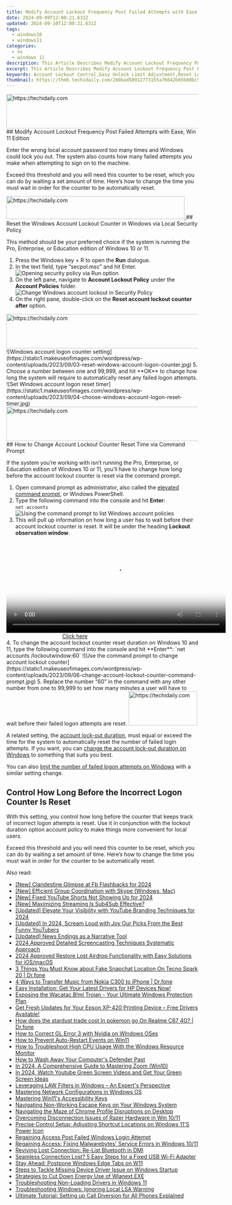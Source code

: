 ```yaml
---
title: Modify Account Lockout Frequency Post Failed Attempts with Ease, Win 11 Edition
date: 2024-09-09T12:00:21.631Z
updated: 2024-09-10T12:00:21.631Z
tags:
  - windows10
  - windows11
categories:
  - os
  - windows 11
description: This Article Describes Modify Account Lockout Frequency Post Failed Attempts with Ease, Win 11 Edition
excerpt: This Article Describes Modify Account Lockout Frequency Post Failed Attempts with Ease, Win 11 Edition
keywords: Account Lockout Control,Easy Unlock Limit Adjustment,Reset Lock Frequency Settings,Windows 11 Security Tweaks,Increase Failed Attempt Tolerance,Modify Unlock Threshold,Easy Account Lockout Adjustment
thumbnail: https://thmb.techidaily.com/200bad50912773155a76642b85b00bc52b52d7ab3430de1df3acbec7a4ce0fd7.jpg
---
```


<!-- affiliate ads begin -->
<a href="https://unicoeye.pxf.io/c/5597632/2134496/18498" target="_top" id="2134496">
  <img src="//a.impactradius-go.com/display-ad/18498-2134496" border="0" alt="https://techidaily.com" width="728" height="90"/>
</a>
<img height="0" width="0" src="https://unicoeye.pxf.io/i/5597632/2134496/18498" style="position:absolute;visibility:hidden;" border="0" />
<!-- affiliate ads end -->
## Modify Account Lockout Frequency Post Failed Attempts with Ease, Win 11 Edition

 Enter the wrong local account password too many times and Windows could lock you out. The system also counts how many failed attempts you make when attempting to sign on to the machine.

 Exceed this threshold and you will need this counter to be reset, which you can do by waiting a set amount of time. Here’s how to change the time you must wait in order for the counter to be automatically reset.

<!-- affiliate ads begin -->
<a href="https://review-au.sjv.io/c/5597632/2098703/14409" target="_top" id="2098703">
  <img src="//a.impactradius-go.com/display-ad/14409-2098703" border="0" alt="https://techidaily.com" width="468" height="60"/>
</a>
<img height="0" width="0" src="https://review-au.sjv.io/i/5597632/2098703/14409" style="position:absolute;visibility:hidden;" border="0" />
<!-- affiliate ads end -->
## Reset the Windows Account Lockout Counter in Windows via Local Security Policy

 This method should be your preferred choice if the system is running the Pro, Enterprise, or Education edition of Windows 10 or 11\.

1. Press the Windows key + R to open the **Run** dialogue.
2. In the text field, type “secpol.msc” and hit Enter.  
![Opening security policy via Run option](https://static1.makeuseofimages.com/wordpress/wp-content/uploads/2023/09/01-windows-run-security-policy.jpg)
3. On the left pane, navigate to **Account Lockout Policy** under the **Account Policies** folder.  
![Change Windows account lockout in Security Policy](https://static1.makeuseofimages.com/wordpress/wp-content/uploads/2023/09/02-windows-account-policies.jpg)
4. On the right pane, double-click on the **Reset account lockout counter after** option.  
<!-- affiliate ads begin -->
<a href="https://unicoeye.pxf.io/c/5597632/2134495/18498" target="_top" id="2134495">
  <img src="//a.impactradius-go.com/display-ad/18498-2134495" border="0" alt="https://techidaily.com" width="728" height="90"/>
</a>
<img height="0" width="0" src="https://unicoeye.pxf.io/i/5597632/2134495/18498" style="position:absolute;visibility:hidden;" border="0" />
<!-- affiliate ads end -->
![Windows account logon counter setting](https://static1.makeuseofimages.com/wordpress/wp-content/uploads/2023/09/03-reset-windows-account-logon-counter.jpg)
5. Choose a number between one and 99,999, and hit **OK** to change how long the system will require to automatically reset any failed logon attempts.  
![Set Windows account logon reset timer](https://static1.makeuseofimages.com/wordpress/wp-content/uploads/2023/09/04-choose-windows-account-logon-reset-timer.jpg)

<!-- affiliate ads begin -->
<a href="https://unicoeye.pxf.io/c/5597632/2134238/18498" target="_top" id="2134238">
  <img src="//a.impactradius-go.com/display-ad/18498-2134238" border="0" alt="https://techidaily.com" width="728" height="90"/>
</a>
<img height="0" width="0" src="https://unicoeye.pxf.io/i/5597632/2134238/18498" style="position:absolute;visibility:hidden;" border="0" />
<!-- affiliate ads end -->
## How to Change Account Lockout Counter Reset Time via Command Prompt

 If the system you’re working with isn’t running the Pro, Enterprise, or Education edition of Windows 10 or 11, you’ll have to change how long before the account lockout counter is reset via the command prompt.

1. Open command prompt as administrator, also called the [elevated command prompt](https://www.makeuseof.com/windows-run-command-prompt-admin/), or Windows PowerShell.
2. Type the following command into the console and hit **Enter**:  
`net accounts`  
![Using the command prompt to list Windows account policies](https://static1.makeuseofimages.com/wordpress/wp-content/uploads/2023/09/05-command-prompt-net-accounts-02.jpg)
3. This will pull up information on how long a user has to wait before their account lockout counter is reset. It will be under the heading **Lockout observation window**.
<!-- affiliate ads begin -->
<span id="1983539">
					<video width="576" height="240" style="cursor:pointer"
           poster="//a.impactradius-go.com/display-clicktoplayimage/1983539.png"
           onclick="if(!this.playClicked){this.play();this.setAttribute('controls',true);this.playClicked=true;}">
	   <source src="//a.impactradius-go.com/display-ad/22993-1983539">
	   <img src="//a.impactradius-go.com/display-clicktoplayimage/1983539.png" style="border: none; height: 100%; width: 100%; object-fit: contain">
	</video>
	<div style="width:360px;text-align:center"><a href="javascript:window.open(decodeURIComponent('https%3A%2F%2Fhomestyler.sjv.io%2Fc%2F5597632%2F1983539%2F22993'), '_blank');void(0);">Click here</a></div>
</span>
<img height="0" width="0" src="https://imp.pxf.io/i/5597632/1983539/22993" style="position:absolute;visibility:hidden;" border="0" />
<!-- affiliate ads end -->
4. To change the account lockout counter reset duration on Windows 10 and 11, type the following command into the console and hit **Enter**:  
`net accounts /lockoutwindow:60`  
![Use the command prompt to change account lockout counter](https://static1.makeuseofimages.com/wordpress/wp-content/uploads/2023/09/06-change-account-lockout-counter-command-prompt.jpg)
5. Replace the number “60” in the command with any other number from one to 99,999 to set how many minutes a user will have to wait before their failed logon attempts are reset.
<!-- affiliate ads begin -->
<a href="https://aligracehair.sjv.io/c/5597632/2135397/19272" target="_top" id="2135397">
  <img src="//a.impactradius-go.com/display-ad/19272-2135397" border="0" alt="https://techidaily.com" width="180" height="90"/>
</a>
<img height="0" width="0" src="https://aligracehair.sjv.io/i/5597632/2135397/19272" style="position:absolute;visibility:hidden;" border="0" />
<!-- affiliate ads end -->

 A related setting, the [account lock-out duration](https://www.makeuseof.com/change-lockout-duration-windows/), must equal or exceed the time for the system to automatically reset the number of failed login attempts. If you want, you can [change the account lock-out duration on Windows](http://www.makeuseof.com/change-lockout-duration-windows/) to something that suits you best.

 You can also [limit the number of failed logon attempts on Windows](https://www.makeuseof.com/how-limit-number-failed-login-attempts-windows-10/) with a similar setting change.

## Control How Long Before the Incorrect Logon Counter Is Reset

 With this setting, you control how long before the counter that keeps track of incorrect logon attempts is reset. Use it in conjunction with the lockout duration option account policy to make things more convenient for local users.

 Exceed this threshold and you will need this counter to be reset, which you can do by waiting a set amount of time. Here’s how to change the time you must wait in order for the counter to be automatically reset.

<span class="atpl-alsoreadstyle">Also read:</span>
<div><ul>
<li><a href="https://facebook-video-files.techidaily.com/new-clandestine-glimpse-at-fb-flashbacks-for-2024/"><u>[New] Clandestine Glimpse at Fb Flashbacks for 2024</u></a></li>
<li><a href="https://screen-mirroring-recording.techidaily.com/new-efficient-group-coordination-with-skype-windows-mac/"><u>[New] Efficient Group Coordination with Skype (Windows, Mac)</u></a></li>
<li><a href="https://youtube-data.techidaily.com/ixed-youtube-shorts-not-showing-up-for-2024/"><u>[New] Fixed YouTube Shorts Not Showing Up for 2024</u></a></li>
<li><a href="https://youtube-tips.techidaily.com/aximizing-streaming-is-sub4sub-effective/"><u>[New] Maximizing Streaming Is Sub4Sub Effective?</u></a></li>
<li><a href="https://facebook-video-share.techidaily.com/updated-elevate-your-visibility-with-youtube-branding-techniques-for-2024/"><u>[Updated] Elevate Your Visibility with YouTube Branding Techniques for 2024</u></a></li>
<li><a href="https://youtube-lab.techidaily.com/ed-in-2024-scream-loud-with-joy-our-picks-from-the-best-funny-youtubers/"><u>[Updated] In 2024, Scream Loud with Joy Our Picks From the Best Funny YouTubers</u></a></li>
<li><a href="https://facebook-video-footage.techidaily.com/updated-news-endings-as-a-narrative-tool/"><u>[Updated] News Endings as a Narrative Tool</u></a></li>
<li><a href="https://on-screen-recording.techidaily.com/2024-approved-detailed-screencasting-techniques-systematic-approach/"><u>2024 Approved Detailed Screencasting Techniques Systematic Approach</u></a></li>
<li><a href="https://extra-support.techidaily.com/2024-approved-restore-lost-airdrop-functionality-with-easy-solutions-for-iosmacos/"><u>2024 Approved Restore Lost Airdrop Functionality with Easy Solutions for iOS/macOS</u></a></li>
<li><a href="https://location-social.techidaily.com/3-things-you-must-know-about-fake-snapchat-location-on-tecno-spark-20-drfone-by-drfone-virtual-android/"><u>3 Things You Must Know about Fake Snapchat Location On Tecno Spark 20 | Dr.fone</u></a></li>
<li><a href="https://blog-min.techidaily.com/4-ways-to-transfer-music-from-nokia-c300-to-iphone-drfone-by-drfone-transfer-from-android-transfer-from-android/"><u>4 Ways to Transfer Music from Nokia C300 to iPhone | Dr.fone</u></a></li>
<li><a href="https://hardware-updates.techidaily.com/easy-installation-get-your-latest-drivers-for-hp-devices-now/"><u>Easy Installation: Get Your Latest Drivers for HP Devices Now!</u></a></li>
<li><a href="https://windows11.techidaily.com/exposing-the-wacatacbml-trojan-your-ultimate-windows-protection-plan/"><u>Exposing the Wacatac.B!ml Trojan - Your Ultimate Windows Protection Plan</u></a></li>
<li><a href="https://win-dash.techidaily.com/get-fresh-updates-for-your-epson-xp-420-printing-device-free-drivers-available/"><u>Get Fresh Updates for Your Epson XP-420 Printing Device – Free Drivers Available!</u></a></li>
<li><a href="https://pokemon-go-android.techidaily.com/how-does-the-stardust-trade-cost-in-pokemon-go-on-realme-c67-4g-drfone-by-drfone-virtual-android/"><u>How does the stardust trade cost In pokemon go On Realme C67 4G? | Dr.fone</u></a></li>
<li><a href="https://windows11.techidaily.com/how-to-correct-gl-error-3-with-nvidia-on-windows-oses/"><u>How to Correct GL Error 3 with Nvidia on WIndows OSes</u></a></li>
<li><a href="https://windows11.techidaily.com/how-to-prevent-auto-restart-events-on-win11/"><u>How to Prevent Auto-Restart Events on Win11</u></a></li>
<li><a href="https://windows11.techidaily.com/how-to-troubleshoot-high-cpu-usage-with-the-windows-resource-monitor/"><u>How to Troubleshoot High CPU Usage With the Windows Resource Monitor</u></a></li>
<li><a href="https://windows11.techidaily.com/how-to-wash-away-your-computers-defender-past/"><u>How to Wash Away Your Computer's Defender Past</u></a></li>
<li><a href="https://extra-lessons.techidaily.com/in-2024-a-comprehensive-guide-to-mastering-zoom-win10/"><u>In 2024, A Comprehensive Guide to Mastering Zoom (Win10)</u></a></li>
<li><a href="https://youtube-stream.techidaily.com/in-2024-watch-youtube-green-screen-videos-and-get-your-green-screen-ideas/"><u>In 2024, Watch Youtube Green Screen Videos and Get Your Green Screen Ideas</u></a></li>
<li><a href="https://windows11.techidaily.com/leveraging-law-filters-in-windows-an-experts-perspective/"><u>Leveraging LAW Filters in Windows – An Expert's Perspective</u></a></li>
<li><a href="https://windows11.techidaily.com/mastering-network-configurations-in-windows-os/"><u>Mastering Network Configurations in Windows OS</u></a></li>
<li><a href="https://windows11.techidaily.com/mastering-win11s-accessibility-keys/"><u>Mastering Win11's Accessibility Keys</u></a></li>
<li><a href="https://windows11.techidaily.com/navigating-non-working-escape-keys-on-your-windows-system/"><u>Navigating Non-Working Escape Keys on Your Windows System</u></a></li>
<li><a href="https://windows11.techidaily.com/navigating-the-maze-of-chrome-profile-disruptions-on-desktop/"><u>Navigating the Maze of Chrome Profile Disruptions on Desktop</u></a></li>
<li><a href="https://windows11.techidaily.com/overcoming-disconnection-issues-of-razer-hardware-in-win-1011/"><u>Overcoming Disconnection Issues of Razer Hardware in Win 10/11</u></a></li>
<li><a href="https://windows11.techidaily.com/precise-control-setup-adjusting-shortcut-locations-on-windows-11s-power-icon/"><u>Precise Control Setup: Adjusting Shortcut Locations on Windows 11'S Power Icon</u></a></li>
<li><a href="https://windows11.techidaily.com/regaining-access-post-failed-windows-login-attempt/"><u>Regaining Access Post Failed Windows Login Attempt</u></a></li>
<li><a href="https://windows11.techidaily.com/regaining-access-fixing-malwarebytes-service-errors-in-windows-1011/"><u>Regaining Access: Fixing Malwarebytes' Service Errors in Windows 10/11</u></a></li>
<li><a href="https://windows11.techidaily.com/reviving-lost-connection-re-list-bluetooth-in-dmi/"><u>Reviving Lost Connection: Re-List Bluetooth in DMI</u></a></li>
<li><a href="https://windows11.techidaily.com/seamless-connection-lost-5-easy-steps-for-a-fixed-usb-wi-fi-adapter/"><u>Seamless Connection Lost? 5 Easy Steps for a Fixed USB Wi-Fi Adapter</u></a></li>
<li><a href="https://windows11.techidaily.com/stay-ahead-postpone-windows-edge-tabs-on-w11/"><u>Stay Ahead: Postpone Windows Edge Tabs on W11</u></a></li>
<li><a href="https://windows11.techidaily.com/steps-to-tackle-missing-device-driver-issue-on-windows-startup/"><u>Steps to Tackle Missing Device Driver Issue on Windows Startup</u></a></li>
<li><a href="https://windows11.techidaily.com/strategies-to-cut-down-energy-use-of-wlanextexe/"><u>Strategies to Cut Down Energy Use of Wlanext.EXE</u></a></li>
<li><a href="https://windows11.techidaily.com/troubleshooting-non-loading-drivers-in-windows-11/"><u>Troubleshooting Non-Loading Drivers in Windows 11</u></a></li>
<li><a href="https://windows11.techidaily.com/troubleshooting-windows-ignoring-local-lsa-warning/"><u>Troubleshooting Windows: Ignoring Local LSA Warning</u></a></li>
<li><a href="https://eaxpv-info.techidaily.com/ultimate-tutorial-setting-up-call-diversion-for-all-phones-explained/"><u>Ultimate Tutorial: Setting up Call Diversion for All Phones Explained</u></a></li>
</ul></div>

<ins class="adsbygoogle"
      style="display:block"
      data-ad-client="ca-pub-7571918770474297"
      data-ad-slot="8358498916"
      data-ad-format="auto"
      data-full-width-responsive="true"></ins>